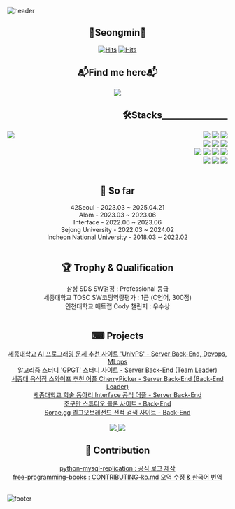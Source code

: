 ![header](https://capsule-render.vercel.app/api?type=slice&color=EC6A65&height=80&section=header&text=&fontSize=50)<br>

<div align="center">
  
## 🫠Seongmin🧐

[![Hits](https://hits.seeyoufarm.com/api/count/incr/badge.svg?url=https%3A%2F%2Fgithub.com%2Ffing9&count_bg=%23EC6A65&title_bg=%23DBDBDB&icon=github.svg&icon_color=%23000000&title=hits&edge_flat=false)](https://hits.seeyoufarm.com)
[![Hits](https://hits.seeyoufarm.com/api/count/incr/badge.svg?url=https%3A%2F%2Fgoodbyefin.tistory.com&count_bg=%23EC6A65&title_bg=%23DBDBDB&icon=wordpress.svg&icon_color=%23000000&title=hits&edge_flat=false)](https://hits.seeyoufarm.com)
## 📬Find me here📬

<a href="https://goodbyefin.tistory.com/" target="_blank"><img src="https://img.shields.io/badge/MyBlog-EC6A65?style=flat&title_bg=%23EC6A65&logo=wordpress&logoColor=%23000000"/></a>
<br>
</div>

<div align="right">
  
  ## 🛠️Stacks_______________
  <img align="left" src="http://mazassumnida.wtf/api/v2/generate_badge?boj=fin"/>
  <img src="https://img.shields.io/badge/c-A8B9CC?style=for-the-badge&logo=c&logoColor=white">
  <img src="https://img.shields.io/badge/c++-00599C?style=for-the-badge&logo=c%2B%2B&logoColor=white">
  <img src="https://img.shields.io/badge/JAVA-007396?style=for-the-badge&logo=openjdk&logoColor=white"><br>
  <img src="https://img.shields.io/badge/springboot-6DB33F?style=for-the-badge&logo=springboot&logoColor=white">
  <img src="https://img.shields.io/badge/Spring Security-6DB33F?style=for-the-badge&logo=SpringSecurity&logoColor=white">
  <img src="https://img.shields.io/badge/Hibernate-59666C?style=for-the-badge&logo=Hibernate&logoColor=white"><br>
  <img src="https://img.shields.io/badge/MariaDB-003545?style=for-the-badge&logo=mariadb&logoColor=white">
  <img src="https://img.shields.io/badge/mysql-4479A1?style=for-the-badge&logo=mysql&logoColor=white">
  <img src="https://img.shields.io/badge/redis-DC382D?style=for-the-badge&logo=redis&logoColor=white">
  <img src="https://img.shields.io/badge/docker-%230db7ed.svg?style=for-the-badge&logo=docker&logoColor=white">
  <br>
  <div>
  <img src="https://img.shields.io/badge/javascript-F7DF1E?style=for-the-badge&logo=javascript&logoColor=black"> 
  <img src="https://img.shields.io/badge/react-61DAFB?style=for-the-badge&logo=react&logoColor=black"> 
  <img src="https://img.shields.io/badge/emotion-CA61B7?style=for-the-badge&logo=emotion&logoColor=white"> 
  </div>
  <br>
  
</div>

<div align="center">

## 🐾 So far
<div> 42Seoul - 2023.03 ~ 2025.04.21</div>
<div> Alom - 2023.03 ~ 2023.06</div>
<div> Interface - 2022.06 ~ 2023.06</div>
<div> Sejong University - 2022.03 ~ 2024.02</div>
<div> Incheon National University - 2018.03 ~ 2022.02</div>
<br>

## 🏆 Trophy & Qualification
<div> 삼성 SDS SW검정 : Professional 등급</div>
<div> 세종대학교 TOSC SW코딩역량평가 : 1급 (C언어, 300점)</div>
<div> 인천대학교 매트랩 Cody 챌린지 : 우수상</div>
<br>

## ⌨ Projects
<div></div>
<a href="https://github.com/fing9/ProblemRandomDefence"> <div> 세종대학교 AI 프로그래밍 문제 추천 사이트 'UnivPS' - Server Back-End, Devops, MLops </div> </a>
<a href="https://github.com/fing9/ProblemRandomDefence"> <div> 알고리즘 스터디 'GPGT' 스터디 사이트 - Server Back-End (Team Leader) </div> </a>
<a href="https://github.com/CherryPick3r/Backend-JAVA11-SpringBoot2.7.x"> <div> 세종대 음식점 스와이프 추천 어플 CherryPicker - Server Back-End (Back-End Leader) </div> </a>
<a href="https://github.com/Interface-Co-Ltd/Interface-Server"> <div> 세종대학교 학술 동아리 Interface 공식 어플 - Server Back-End </div> </a>
<a href="https://github.com/fing9/dongsamo-jogumanClone"> <div> 조구만 스튜디오 클론 사이트 - Back-End </div> </a>
<a href="https://github.com/pmsu2007/Sorae.gg"> <div> Sorae.gg 리그오브레전드 전적 검색 사이트 - Back-End </div> </a>
<br>
<a href="https://randps.kr">
  <img src="https://img.shields.io/badge/GPGT-276DC3?style=for-the-badge&logo=GPGT&logoColor=white" href="https://randps.kr">
</a>
<a href="https://univps.kr">
  <img src="https://img.shields.io/badge/Univps-b02735?style=for-the-badge&logo=Univps&logoColor=white" href="https://randps.kr">
</a>

## 🤝 Contribution
<div> </div>
<a href="https://github.com/julien-duponchelle/python-mysql-replication"> <div>python-mysql-replication : 공식 로고 제작</div> </a>
<a href="https://github.com/EbookFoundation/free-programming-books"> <div>free-programming-books : CONTRIBUTING-ko.md 오역 수정 & 한국어 번역 </div> </a>
<br>

</div>

![footer](https://capsule-render.vercel.app/api?type=slice&color=EC6A65&height=80&section=footer&text=&fontSize=50)
